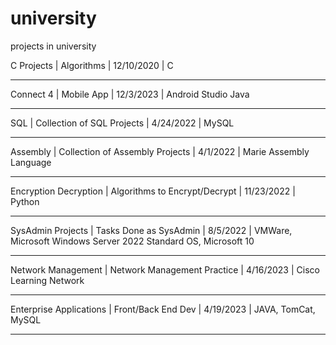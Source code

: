 # university
projects in university

C Projects  |  Algorithms  |  12/10/2020 |  C
________________________
Connect 4  |  Mobile App  |  12/3/2023 |  Android Studio Java
________________________
SQL  |  Collection of SQL Projects  |  4/24/2022  |  MySQL
________________________
Assembly | Collection of Assembly Projects | 4/1/2022 | Marie Assembly Language
________________________
Encryption Decryption | Algorithms to Encrypt/Decrypt | 11/23/2022 | Python
________________________
SysAdmin Projects | Tasks Done as SysAdmin | 8/5/2022 | VMWare,  Microsoft Windows Server 2022 Standard OS, Microsoft 10
________________________
Network Management | Network Management Practice | 4/16/2023 |  Cisco Learning Network
________________________
Enterprise Applications | Front/Back End Dev | 4/19/2023 | JAVA, TomCat, MySQL
________________________
